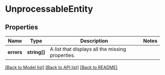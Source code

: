 # UnprocessableEntity

## Properties
Name | Type | Description | Notes
------------ | ------------- | ------------- | -------------
**errors** | **string[]** | A list that displays all the missing properties. | 

[[Back to Model list]](../README.md#documentation-for-models) [[Back to API list]](../README.md#documentation-for-api-endpoints) [[Back to README]](../README.md)


